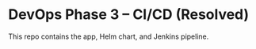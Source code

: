 # DevOps Phase 3 – CI/CD (Resolved)


This repo contains the app, Helm chart, and Jenkins pipeline.


